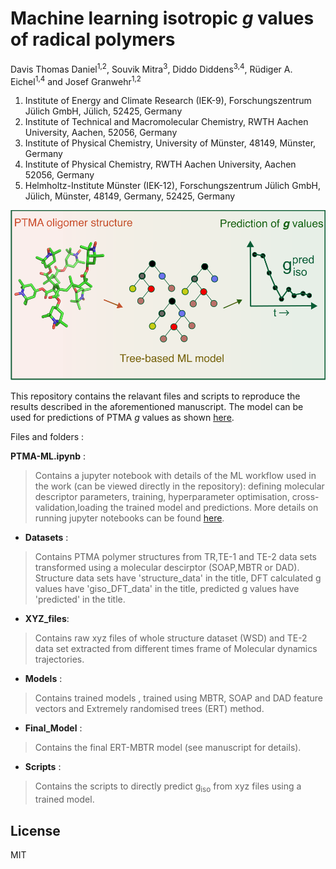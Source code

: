 # Machine learning isotropic **_g_** values of radical polymers 

Davis Thomas Daniel<sup>1,2</sup>, Souvik Mitra<sup>3</sup>, Diddo Diddens<sup>3,4</sup>, Rüdiger A. Eichel<sup>1,4</sup> and Josef Granwehr<sup>1,2</sup>


1. Institute of Energy and Climate Research (IEK-9), Forschungszentrum Jülich GmbH, Jülich, 52425, Germany
2. Institute of Technical and Macromolecular Chemistry, RWTH Aachen University, Aachen, 52056, Germany
3. Institute of Physical Chemistry, University of Münster, 48149, Münster, Germany
4. Institute of Physical Chemistry, RWTH Aachen University, Aachen 52056, Germany
5. Helmholtz-Institute Münster (IEK-12), Forschungszentrum Jülich GmbH, Jülich, Münster, 48149, Germany, 52425, Germany

![toc.png](Scripts/TOC.png)

This repository contains the relavant files and scripts to reproduce the results described in the aforementioned manuscript. 
The model can be used for predictions of PTMA _g_ values as shown [here](PTMA_ML.ipynb).

Files and folders :

**PTMA-ML.ipynb** : 

> Contains a jupyter notebook with details of the ML workflow used in the work (can be viewed directly in the repository):  defining molecular descriptor parameters, training, hyperparameter optimisation, cross-validation,loading the trained model and predictions. More details on running jupyter notebooks can be found [here](https://jupyter.org/install).


* **Datasets** : 

> Contains PTMA polymer structures from TR,TE-1 and TE-2 data sets transformed using a molecular descirptor (SOAP,MBTR or DAD).
> Structure data sets have 'structure_data' in the title, DFT calculated g values have 'giso_DFT_data' in the title, predicted g values have 'predicted' in the title.


* **XYZ_files**:

> Contains raw xyz files of whole structure dataset (WSD) and TE-2 data set extracted from different times frame of Molecular dynamics trajectories.

* **Models** :

> Contains trained models , trained using MBTR, SOAP and DAD feature vectors and Extremely randomised trees (ERT) method.

* **Final_Model** :

> Contains the final ERT-MBTR model (see manuscript for details).

* **Scripts** :

> Contains the scripts to directly predict g<sub>iso</sub> from xyz files using a trained model.

## License
MIT

